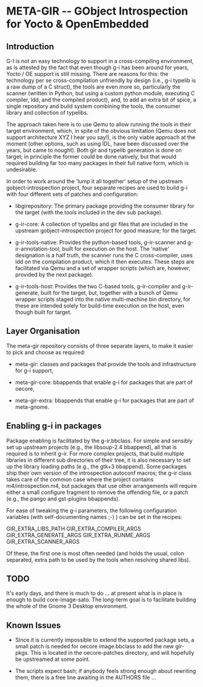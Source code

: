 
META-GIR -- GObject Introspection for Yocto & OpenEmbedded
==========================================================


Introduction
------------

G-I is not an easy technology to support in a cross-compiling environment, as is
attested by the fact that even though g-i has been around for years, Yocto / OE
support is still missing. There are reasons for this: the technology per se
cross-compilation unfriendly by design (i.e., g-i typelib is a raw dump of a C
struct), the tools are even more so, particularly the scanner (written in
Python, but using a custom python module, executing C compiler, ldd, and the
compiled product), and, to add an extra bit of spice, a single repository and
build system combining the tools, the consumer library and collection of
typelibs.

The approach taken here is to use Qemu to allow running the tools in their
target environment, which, in spite of the obvious limitation (Qemu does not
support architecture XYZ I hear you say!), is the only viable approach at the
moment (other options, such as using IDL, have been discussed over the years,
but came to nought). Both gir and typelib generation is done on target; in
principle the former could be done natively, but that would required building
far too many packages in their full native form, which is undesirable.

In order to work around the 'lump it all together' setup of the upstream
gobject-introspection project, four separate recipes are used to build g-i with
four different sets of patches and configuration:

 * libgirepository:   The primary package providing the consumer library for the
                      target (with the tools included in the dev sub package).

 * g-ir-core:         A collection of typelibs and gir files that are included
                      in the upstream gobject-introspection project for good
                      measure; for the target.

 * g-ir-tools-native: Provides the python-based tools, g-ir-scanner and
                      g-ir-annotation-tool, built for execution on the host. The
                      'native' designation is a half truth, the scanner runs the
                      C cross-compiler, uses ldd on the compilation product,
                      which it then executes. These steps are facilitated via
                      Qemu and a set of wrapper scripts (which are, however,
                      provided by the next package).

 * g-ir-tools-host:   Provides the two C-based tools, g-ir-compiler and
                      g-ir-generate, built for the target, but, together with a
                      bunch of Qemu wrapper scripts staged into the native
                      multi-machine bin directory, for these are intended solely
                      for build-time execution on the host, even though built
                      for target.


Layer Organisation
------------------

The meta-gir repository consists of three separate layers, to make it easier to
pick and choose as required:

* meta-gir:       classes and packages that provide the tools and infrastructure
                  for g-i support,

* meta-gir-core:  bbappends that enable g-i for packages that are part of
                  oecore,

* meta-gir-extra: bbappends that enable g-i for packages that are part of
                  meta-gnome.


Enabling g-i in packages
------------------------

Package enabling is facilitated by the g-ir.bbclass. For simple and sensibly set
up upstream projects (e.g., the libsoup-2.4 bbappend), all that is required is
to inherit g-ir.  For more complex projects, that build multiple libraries in
different sub directories of their tree, it is also necessary to set up the
library loading paths (e.g., the gtk+3 bbappend). Some packages ship their own
version of the introspection autoconf macros; the g-ir class takes care of the
common case where the project contains m4/introspection.m4, but packages that
use other arrangements will require either a small configure fragment to remove
the offending file, or a patch (e.g., the pango and gst-plugins bbappends).

For ease of tweaking the g-i parameters, the following configuration variables
(with self-documenting names ;-) ) can be set in the recipes:

  GIR_EXTRA_LIBS_PATH
  GIR_EXTRA_COMPILER_ARGS
  GIR_EXTRA_GENERATE_ARGS
  GIR_EXTRA_RUNME_ARGS
  GIR_EXTRA_SCANNER_ARGS

Of these, the first one is most often needed (and holds the usual, colon
separated, extra path to be used by the tools when resolving shared libs).


TODO
----

It's early days, and there is much to do ... at present what is in place is
enough to build core-image-sato. The long-term goal is to facilitate building
the whole of the Gnome 3 Desktop environment.


Known Issues
------------

 * Since it is currently impossible to extend the supported package sets, a
   small patch is needed for oecore image.bbclass to add the new gir-pkgs. This
   is located in the oecore-patches directory, and will hopefully be upstreamed
   at some point.

 * The scripts expect bash; if anybody feels strong enough about rewriting them,
   there is a free line awaiting in the AUTHORS file ...
